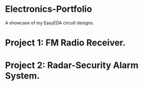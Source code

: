 # Electronics-Portfolio
A showcase of my EasyEDA circuit designs.
# Project 1: FM Radio Receiver.

# Project 2: Radar-Security Alarm System.
